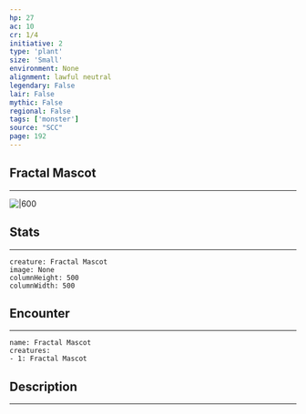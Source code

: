 ```yaml
---
hp: 27
ac: 10
cr: 1/4
initiative: 2
type: 'plant'    
size: 'Small'
environment: None
alignment: lawful neutral
legendary: False
lair: False
mythic: False
regional: False
tags: ['monster']
source: "SCC"
page: 192
---
```


## Fractal Mascot
---

![|600](D:/Program%20Files/5e.tools/img/bestiary/SCC/Fractal%20Mascot.webp)

## Stats
---

```statblock
creature: Fractal Mascot
image: None
columnHeight: 500
columnWidth: 500
```

## Encounter
---

```encounter-table
name: Fractal Mascot
creatures:
- 1: Fractal Mascot
```

## Description
---




